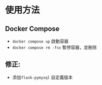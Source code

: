 # 使用方法
## Docker Compose
- `docker compose up` 啟動容器
- `docker compose rm -fsv` 暫停容器，並刪除

## 修正:
- 添加`flask-pymysql` 自定義版本
